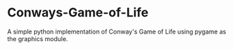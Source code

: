 # Conways-Game-of-Life
A simple python implementation of Conway's Game of Life using pygame as the graphics module.
